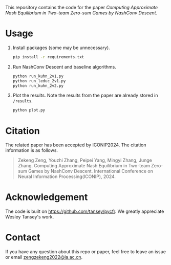 This repository contains the code for the paper *Computing Approximate Nash Equilibrium in Two-team Zero-sum Games by NashConv Descent*. 

# Usage

1. Install packages (some may be unnecessary). 

    ```bash
    pip install -r requirements.txt
    ```

2. Run NashConv Descent and baseline algorithms.

    ```bash
    python run_kuhn_2v1.py
    python run_leduc_2v1.py
    python run_kuhn_2v2.py
    ```

3. Plot the results. Note the results from the paper are already stored in `/results`.  

    ```bash
    python plot.py
    ```
    
# Citation

The related paper has been accepted by ICONIP2024. The citation information is as follows.

> Zekeng Zeng, Youzhi Zhang, Peipei Yang, Mingyi Zhang, Junge Zhang. Computing Approximate Nash Equilibrium in Two-team Zero-sum Games by NashConv
Descent. International Conference on Neural Information Processing(ICONIP), 2024.


# Acknowledgement

The code is built on https://github.com/tansey/pycfr. We greatly appreciate Wesley Tansey's work.

# Contact

If you have any question about this repo or paper, feel free to leave an issue or email zengzekeng2022@ia.ac.cn.
